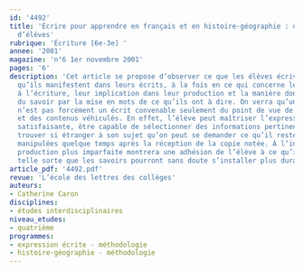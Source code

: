 ```yaml
---
id: '4492'
title: 'Écrire pour apprendre en français et en histoire-géographie : des copies
  d’élèves'
rubrique: 'Écriture [6e-3e] '
annee: '2001'
magazine: 'n°6 1er novembre 2001'
pages: '6'
description: 'Cet article se propose d’observer ce que les élèves écrivent et ce
  qu’ils manifestent dans leurs écrits, à la fois en ce qui concerne leur relation
  à l’écriture, leur implication dans leur production et la manière dont ils ont construit
  du savoir par la mise en mots de ce qu’ils ont à dire. On verra qu’un écrit « réussi »
  n’est pas forcément un écrit convenable seulement du point de vue de la langue utilisée
  et des contenus véhiculés. En effet, l’élève peut maîtriser l’expression de façon
  satisfaisante, être capable de sélectionner des informations pertinentes, mais se
  trouver si étranger à son sujet qu’on peut se demander ce qu’il restera des connaissances
  manipulées quelque temps après la réception de la copie notée. À l’inverse, une
  production plus imparfaite montrera une adhésion de l’élève à ce qu’il écrit, de
  telle sorte que les savoirs pourront sans doute s’installer plus durablement.'
article_pdf: '4492.pdf'
revue: 'L’école des lettres des collèges'
auteurs:
- Catherine Caron
disciplines:
- études interdisciplinaires
niveau_etudes:
- quatrième
programmes:
- expression écrite - méthodologie
- histoire-géographie - méthodologie
---
```

